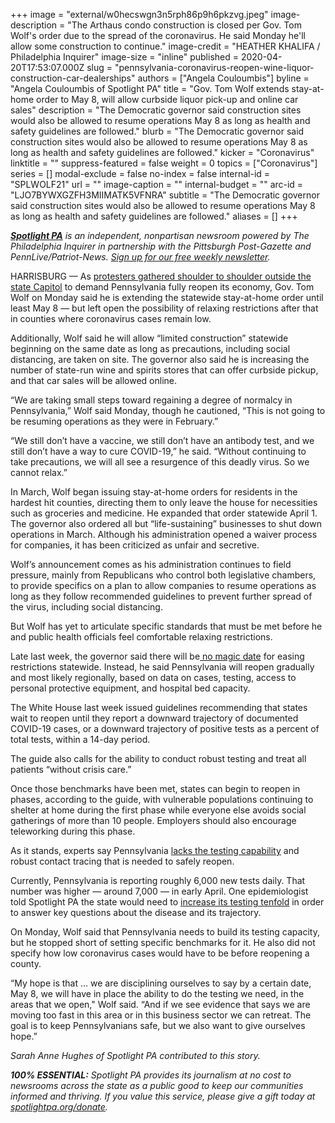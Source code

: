 +++
image = "external/w0hecswgn3n5rph86p9h6pkzvg.jpeg"
image-description = "The Arthaus condo construction is closed per Gov. Tom Wolf's order due to the spread of the coronavirus. He said Monday he'll allow some construction to continue."
image-credit = "HEATHER KHALIFA / Philadelphia Inquirer"
image-size = "inline"
published = 2020-04-20T17:53:07.000Z
slug = "pennsylvania-coronavirus-reopen-wine-liquor-construction-car-dealerships"
authors = ["Angela Couloumbis"]
byline = "Angela Couloumbis of Spotlight PA"
title = "Gov. Tom Wolf extends stay-at-home order to May 8, will allow curbside liquor pick-up and online car sales"
description = "The Democratic governor said construction sites would also be allowed to resume operations May 8 as long as health and safety guidelines are followed."
blurb = "The Democratic governor said construction sites would also be allowed to resume operations May 8 as long as health and safety guidelines are followed."
kicker = "Coronavirus"
linktitle = ""
suppress-featured = false
weight = 0
topics = ["Coronavirus"]
series = []
modal-exclude = false
no-index = false
internal-id = "SPLWOLF21"
url = ""
image-caption = ""
internal-budget = ""
arc-id = "LJO7BYWXGZFH3MIIMATK5VFNRA"
subtitle = "The Democratic governor said construction sites would also be allowed to resume operations May 8 as long as health and safety guidelines are followed."
aliases = []
+++

<a href="https://lesspage.com/"><i><b>Spotlight PA</b></i></a><i> is an independent, nonpartisan newsroom powered by The Philadelphia Inquirer in partnership with the Pittsburgh Post-Gazette and PennLive/Patriot-News. </i><a href="https://lesspage.com/newsletters"><i>Sign up for our free weekly newsletter</i></a><i>.</i>

HARRISBURG — As <a href="https://lesspage.com/news/2020/04/pennsylvania-anti-shutdown-rally-harrisburg/" target=_blank>protesters gathered shoulder to shoulder outside the state Capitol</a> to demand Pennsylvania fully reopen its economy, Gov. Tom Wolf on Monday said he is extending the statewide stay-at-home order until least May 8 — but left open the possibility of relaxing restrictions after that in counties where coronavirus cases remain low.

Additionally, Wolf said he will allow “limited construction” statewide beginning on the same date as long as precautions, including social distancing, are taken on site. The governor also said he is increasing the number of state-run wine and spirits stores that can offer curbside pickup, and that car sales will be allowed online.



“We are taking small steps toward regaining a degree of normalcy in Pennsylvania,” Wolf said Monday, though he cautioned, “This is not going to be resuming operations as they were in February.”

“We still don’t have a vaccine, we still don’t have an antibody test, and we still don’t have a way to cure COVID-19,” he said. “Without continuing to take precautions, we will all see a resurgence of this deadly virus. So we cannot relax.”

<script src="https://lesspage.com/embed.js" async></script><div data-spl-embed-version="1" data-spl-src="https://lesspage.com/embeds/donate/"></div>


In March, Wolf began issuing stay-at-home orders for residents in the hardest hit counties, directing them to only leave the house for necessities such as groceries and medicine. He expanded that order statewide April 1. The governor also ordered all but “life-sustaining” businesses to shut down operations in March. Although his administration opened a waiver process for companies, it has been criticized as unfair and secretive.

Wolf’s announcement comes as his administration continues to field pressure, mainly from Republicans who control both legislative chambers, to provide specifics on a plan to allow companies to resume operations as long as they follow recommended guidelines to prevent further spread of the virus, including social distancing.

But Wolf has yet to articulate specific standards that must be met before he and public health officials feel comfortable relaxing restrictions.

Late last week, the governor said there will be<a href="https://lesspage.com/news/2020/04/pennsylvania-coronavirus-gov-tom-wolf-broad-plan-reopening-state/" target="_blank"> no magic date</a> for easing restrictions statewide. Instead, he said Pennsylvania will reopen gradually and most likely regionally, based on data on cases, testing, access to personal protective equipment, and hospital bed capacity.

The White House last week issued guidelines recommending that states wait to reopen until they report a downward trajectory of documented COVID-19 cases, or a downward trajectory of positive tests as a percent of total tests, within a 14-day period.

The guide also calls for the ability to conduct robust testing and treat all patients “without crisis care.”

Once those benchmarks have been met, states can begin to reopen in phases, according to the guide, with vulnerable populations continuing to shelter at home during the first phase while everyone else avoids social gatherings of more than 10 people. Employers should also encourage teleworking during this phase.

<script src="https://lesspage.com/embed.js" async></script><div data-spl-embed-version="1" data-spl-src="https://lesspage.com/embeds/newsletter/"></div>

As it stands, experts say Pennsylvania <a href="https://lesspage.com/news/2020/04/pennsylvania-coronavirus-testing-antibodies-undetected-availability/">lacks the testing capability</a> and robust contact tracing that is needed to safely reopen.

Currently, Pennsylvania is reporting roughly 6,000 new tests daily. That number was higher — around 7,000 — in early April. One epidemiologist told Spotlight PA the state would need to <a href="https://lesspage.com/news/2020/04/pennsylvania-coronavirus-testing-antibodies-undetected-availability/" target="_blank">increase its testing tenfold</a> in order to answer key questions about the disease and its trajectory.

On Monday, Wolf said that Pennsylvania needs to build its testing capacity, but he stopped short of setting specific benchmarks for it. He also did not specify how low coronavirus cases would have to be before reopening a county.

“My hope is that ... we are disciplining ourselves to say by a certain date, May 8, we will have in place the ability to do the testing we need, in the areas that we open," Wolf said. “And if we see evidence that says we are moving too fast in this area or in this business sector we can retreat. The goal is to keep Pennsylvanians safe, but we also want to give ourselves hope.”

<i>Sarah Anne Hughes of Spotlight PA contributed to this story.</i>

<i><b>100% ESSENTIAL:</b></i><i> Spotlight PA provides its journalism at no cost to newsrooms across the state as a public good to keep our communities informed and thriving. If you value this service, please give a gift today at </i><a href="https://lesspage.com/donate"><i>spotlightpa.org/donate</i></a><i>.</i>

<script src="https://lesspage.com/embed.js" async></script><div data-spl-embed-version="1" data-spl-src="https://lesspage.com/embeds/tips/?tip_text=Do%20you%20have%20a%20tip%20about%20%3Cb%3Ehow%20Pa.'s%20government%20is%20responding%20to%20the%20coronavirus%3C%2Fb%3E%3F%20Tell%20us."></div>
